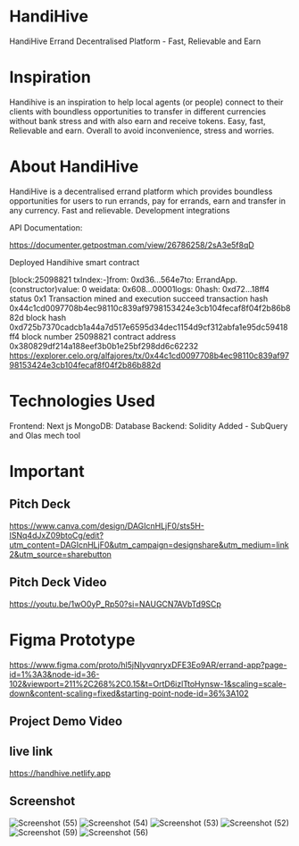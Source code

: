 # HandiHive 

HandiHive Errand Decentralised Platform - Fast, Relievable and Earn

# Inspiration
Handihive is an inspiration to help local agents (or people) connect to their clients with boundless opportunities to transfer in different currencies without bank stress and with also earn and receive tokens. Easy, fast, Relievable and earn. Overall to avoid inconvenience, stress and worries.

# About HandiHive
HandiHive is a decentralised errand platform which provides boundless opportunities for users to run errands, pay for errands, earn and transfer in any currency. Fast and relievable.
Development integrations


API Documentation:

https://documenter.getpostman.com/view/26786258/2sA3e5f8qD


Deployed Handihive smart contract

[block:25098821 txIndex:-]from: 0xd36...564e7to: ErrandApp.(constructor)value: 0 weidata: 0x608...00001logs: 0hash: 0xd72...18ff4
status	0x1 Transaction mined and execution succeed
transaction hash	0x44c1cd0097708b4ec98110c839af9798153424e3cb104fecaf8f04f2b86b882d
block hash	0xd725b7370cadcb1a44a7d517e6595d34dec1154d9cf312abfa1e95dc59418ff4
block number	25098821
contract address	0x380829df214a188eef3b0b1e25bf298dd6c62232
https://explorer.celo.org/alfajores/tx/0x44c1cd0097708b4ec98110c839af9798153424e3cb104fecaf8f04f2b86b882d


# Technologies Used

Frontend: Next js 
MongoDB: Database
Backend: Solidity
Added - SubQuery and Olas mech tool

# Important

## Pitch Deck
https://www.canva.com/design/DAGIcnHLjF0/sts5H-ISNq4dJxZ09btoCg/edit?utm_content=DAGIcnHLjF0&utm_campaign=designshare&utm_medium=link2&utm_source=sharebutton

## Pitch Deck Video
https://youtu.be/1wO0yP_Rp50?si=NAUGCN7AVbTd9SCp

# Figma Prototype
https://www.figma.com/proto/hl5jNIyvqnryxDFE3Eo9AR/errand-app?page-id=1%3A3&node-id=36-102&viewport=211%2C268%2C0.15&t=OrtD6izlTtoHynsw-1&scaling=scale-down&content-scaling=fixed&starting-point-node-id=36%3A102

## Project Demo Video

## live link
https://handhive.netlify.app

## Screenshot
![Screenshot (55)](https://github.com/user-attachments/assets/4b05f559-c831-42b6-8e15-7593477388b8)
![Screenshot (54)](https://github.com/user-attachments/assets/29867801-30c7-4a69-b233-060f6fb9def2)
![Screenshot (53)](https://github.com/user-attachments/assets/cce4d92a-41ba-4d73-a8b8-010ffbbad9cb)
![Screenshot (52)](https://github.com/user-attachments/assets/79297178-bc4f-4e36-901f-fc89549b23dc)
![Screenshot (59)](https://github.com/user-attachments/assets/7f31da16-0fee-4a20-8725-c8d25e205c60)
![Screenshot (56)](https://github.com/user-attachments/assets/92a663dd-b76f-4b68-af23-f5f0f968b1eb)
